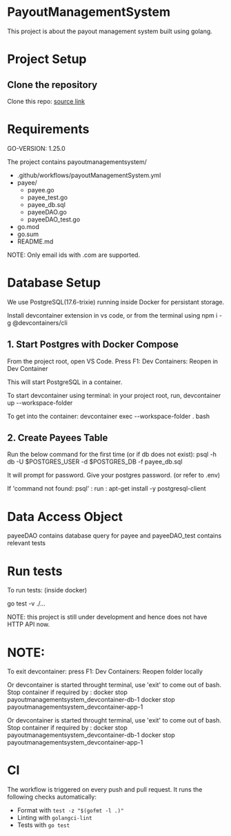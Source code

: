 # PayoutManagementSystem


This project is about the payout management system built using golang.

# Project Setup

## Clone the repository

Clone this repo: <a href = "https://github.com/Swarathmica-infraspec/payout-management-system"> source link  </a>

# Requirements

GO-VERSION: 1.25.0

The project contains payoutmanagementsystem/ <br>
- .github/workflows/payoutManagementSystem.yml <br>
- payee/
  - payee.go <br>
  - payee_test.go <br>
  - payee_db.sql <br>
  - payeeDAO.go <br>
  - payeeDAO_test.go <br>
- go.mod <br>
- go.sum <br>
- README.md <br>


NOTE: Only email ids with .com are supported.



# Database Setup

We use PostgreSQL(17.6-trixie) running inside Docker for persistant storage.

Install devcontainer extension in vs code, or from the terminal using
npm i -g @devcontainers/cli

## 1. Start Postgres with Docker Compose

From the project root, open VS Code. Press F1: Dev Containers: Reopen in Dev Container

This will start PostgreSQL in a container.

To start devcontainer using terminal:
in your project root, run,
devcontainer up --workspace-folder

To get into the container:
devcontainer exec --workspace-folder . bash


## 2. Create Payees Table

Run the below command for the first time (or if db does not exist):
psql -h db -U $POSTGRES_USER -d $POSTGRES_DB -f payee_db.sql

It will prompt for password. Give your postgres password. (or refer to .env)

If 'command not found: psql' : run : apt-get install -y postgresql-client

# Data Access Object

payeeDAO contains database query for payee and payeeDAO_test contains relevant tests

# Run tests

To run tests: (inside docker)

go test -v ./...


NOTE: this project is still under development and hence does not have HTTP API now.

# NOTE:

To exit devcontainer: press F1: Dev Containers: Reopen folder locally

Or devcontainer is started throught terminal, use 'exit' to come out of bash.
Stop container if required by :
docker stop payoutmanagementsystem_devcontainer-db-1
docker stop payoutmanagementsystem_devcontainer-app-1

Or devcontainer is started throught terminal, use 'exit' to come out of bash.
Stop container if required by :
docker stop payoutmanagementsystem_devcontainer-db-1
docker stop payoutmanagementsystem_devcontainer-app-1


# CI

The workflow is triggered on every push and pull request.
It runs the following checks automatically:
- Format with `test -z "$(gofmt -l .)"`
- Linting with `golangci-lint`
- Tests with `go test`
